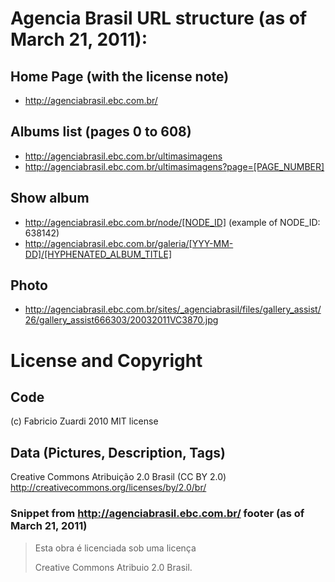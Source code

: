 # Agencia Brasil URL structure (as of March 21, 2011):

## Home Page (with the license note)
- http://agenciabrasil.ebc.com.br/

## Albums list (pages 0 to 608)
- http://agenciabrasil.ebc.com.br/ultimasimagens
- http://agenciabrasil.ebc.com.br/ultimasimagens?page=[PAGE_NUMBER]

## Show album
- http://agenciabrasil.ebc.com.br/node/[NODE_ID] (example of NODE_ID: 638142)
- http://agenciabrasil.ebc.com.br/galeria/[YYY-MM-DD]/[HYPHENATED_ALBUM_TITLE]

## Photo
 - http://agenciabrasil.ebc.com.br/sites/_agenciabrasil/files/gallery_assist/26/gallery_assist666303/20032011VC3870.jpg

# License and Copyright

## Code

(c) Fabricio Zuardi 2010
MIT license

## Data (Pictures, Description, Tags)

Creative Commons Atribuição 2.0 Brasil (CC BY 2.0)
http://creativecommons.org/licenses/by/2.0/br/

### Snippet from http://agenciabrasil.ebc.com.br/ footer (as of March 21, 2011)

>Esta obra é licenciada
>sob uma licença
>
>Creative Commons Atribuio 2.0 Brasil.